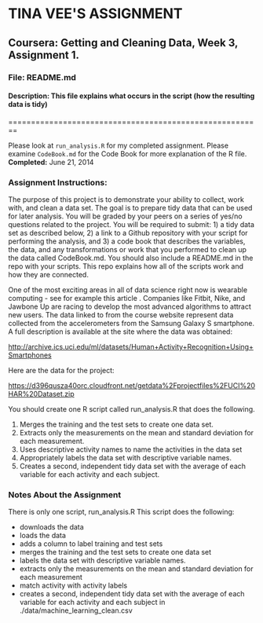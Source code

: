 #           TINA VEE'S ASSIGNMENT
## Coursera: Getting and Cleaning Data, Week 3, Assignment 1.
### File: README.md
#### Description: This file explains what occurs in the script (how the resulting data is tidy)
========================================================

Please look at `run_analysis.R` for my completed assignment.
Please examine `CodeBook.md` for the Code Book for more explanation of the R file.
**Completed:** June 21, 2014

### Assignment Instructions: 
The purpose of this project is to demonstrate your ability to collect, work with, and clean a data set. The goal is to prepare tidy data that can be used for later analysis. You will be graded by your peers on a series of yes/no questions related to the project. You will be required to submit: 1) a tidy data set as described below, 2) a link to a Github repository with your script for performing the analysis, and 3) a code book that describes the variables, the data, and any transformations or work that you performed to clean up the data called CodeBook.md. You should also include a README.md in the repo with your scripts. This repo explains how all of the scripts work and how they are connected.  

One of the most exciting areas in all of data science right now is wearable computing - see for example this article . Companies like Fitbit, Nike, and Jawbone Up are racing to develop the most advanced algorithms to attract new users. The data linked to from the course website represent data collected from the accelerometers from the Samsung Galaxy S smartphone. A full description is available at the site where the data was obtained: 

http://archive.ics.uci.edu/ml/datasets/Human+Activity+Recognition+Using+Smartphones 

Here are the data for the project: 

https://d396qusza40orc.cloudfront.net/getdata%2Fprojectfiles%2FUCI%20HAR%20Dataset.zip 

 You should create one R script called run_analysis.R that does the following. 


<ol>
<li>Merges the training and the test sets to create one data set.</li>
<li>Extracts only the measurements on the mean and standard deviation for each measurement. </li>
<li>Uses descriptive activity names to name the activities in the data set</li>
<li>Appropriately labels the data set with descriptive variable names. </li>
<li>Creates a second, independent tidy data set with the average of each variable for each activity and each subject.</li>
</ol>

### Notes About the Assignment

There is only one script, run_analysis.R
This script does the following:

<ul>
<li>downloads the data</li>
<li>loads the data</li>
<li>adds a column to label training and test sets</li>
<li>merges the training and the test sets to create one data set</li>
<li>labels the data set with descriptive variable names.</li>
<li>extracts only the measurements on the mean and standard deviation for each measurement</li>
<li>match activity with activity labels </li>
<li>creates a second, independent tidy data set with the average of each variable for each activity and each subject in ./data/machine_learning_clean.csv</li>
</ul>
